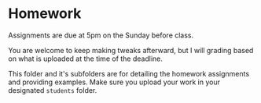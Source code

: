 # Homework

Assignments are due at 5pm on the Sunday before class.

You are welcome to keep making tweaks afterward, but I will grading based on what is uploaded at the time of the deadline.

This folder and it's subfolders are for detailing the homework assignments and providing examples. Make sure you upload your work in your designated `students` folder.
